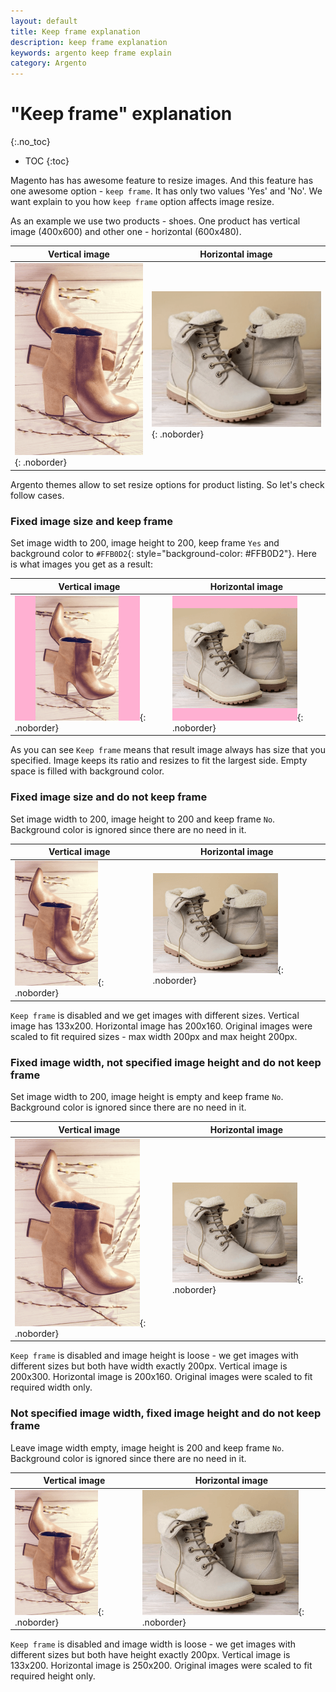 ```yaml
---
layout: default
title: Keep frame explanation
description: keep frame explanation
keywords: argento keep frame explain
category: Argento
---
```


# "Keep frame" explanation
{:.no_toc}

* TOC
{:toc}

Magento has has awesome feature to resize images. And this feature has one awesome option - `keep frame`. It has only two values 'Yes' and 'No'. We want explain to you how `keep frame` option affects image resize.

As an example we use two products - shoes. One product has vertical image (400x600) and other one - horizontal (600x480).

| Vertical image | Horizontal image |
|----------------|------------------|
| ![Vertical image](/images/argento/keep-frame/400x600.png){: .noborder} | ![Horizontal image](/images/argento/keep-frame/600x480.png){: .noborder} |

Argento themes allow to set resize options for product listing. So let's check follow cases.

### Fixed image size and keep frame

Set image width to 200, image height to 200, keep frame `Yes` and background color to `#FFB0D2`{: style="background-color: #FFB0D2"}. Here is what images you get as a result:

| Vertical image | Horizontal image |
|----------------|------------------|
|![Vertical image and keep frame](/images/argento/keep-frame/400x600-keep-frame.png){: .noborder} | ![Horizontal image and keep frame](/images/argento/keep-frame/600x480-keep-frame.png){: .noborder} |

As you can see `Keep frame` means that result image always has size that you specified. Image keeps its ratio and resizes to fit the largest side. Empty space is filled with background color.

### Fixed image size and do not keep frame

Set image width to 200, image height to 200 and keep frame `No`. Background color is ignored since there are no need in it.

| Vertical image | Horizontal image |
|----------------|------------------|
|![Vertical image and no keep frame](/images/argento/keep-frame/400x600-keep-frame-no.png){: .noborder} | ![Horizontal image and no keep frame](/images/argento/keep-frame/600x480-keep-frame-no.png){: .noborder} |

`Keep frame` is disabled and we get images with different sizes. Vertical image has 133x200. Horizontal image has 200x160. Original images were scaled to fit required sizes - max width 200px and max height 200px.

### Fixed image width, not specified image height and do not keep frame

Set image width to 200, image height is empty and keep frame `No`. Background color is ignored since there are no need in it.

| Vertical image | Horizontal image |
|----------------|------------------|
|![Vertical image, no height and no keep frame](/images/argento/keep-frame/400x600-no-height-keep-frame-no.png){: .noborder} | ![Horizontal image, no height and no keep frame](/images/argento/keep-frame/600x480-keep-frame-no.png){: .noborder} |

`Keep frame` is disabled and image height is loose - we get images with different sizes but both have width exactly 200px. Vertical image is 200x300. Horizontal image is 200x160. Original images were scaled to fit required width only.

### Not specified image width, fixed image height and do not keep frame

Leave image width empty, image height is 200 and keep frame `No`. Background color is ignored since there are no need in it.

| Vertical image | Horizontal image |
|----------------|------------------|
|![Vertical image, no width and no keep frame](/images/argento/keep-frame/400x600-keep-frame-no.png){: .noborder} | ![Horizontal image, no width and no keep frame](/images/argento/keep-frame/600x480-no-width-keep-frame-no.png){: .noborder} |

`Keep frame` is disabled and image width is loose - we get images with different sizes but both have height exactly 200px. Vertical image is 133x200. Horizontal image is 250x200. Original images were scaled to fit required height only.